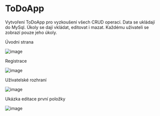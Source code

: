 # ToDoApp
Vytvoření ToDoApp pro vyzkoušení všech CRUD operací. Data se ukládají do MySql.
Úkoly se dají vkládat, editovat i mazat. Každému uživateli se zobrazí pouze jeho úkoly.

Úvodni strana

![image](https://github.com/user-attachments/assets/91f3d190-32a0-4cb5-8a11-65bc89179a9e)

Registrace

![image](https://github.com/user-attachments/assets/b2fe964a-9dc5-47d8-9964-54c968f9af94)

Uživatelské rozhraní

![image](https://github.com/user-attachments/assets/8bcc58e3-9e29-4982-b7d4-af432fcdfae8)

Ukázka editace první položky

![image](https://github.com/user-attachments/assets/86c7f1cb-ad0f-4ce1-b33d-b8ca7b34dda4)

